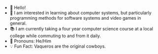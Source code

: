 - 👋 Hello!
- 🧠 I am interested in learning about computer systems, but particularly programming methods for software systems and video games in general.
- 📚 I am currently taking a four year computer science course at a local college while commuting to and from it daily.
- 🤠 Pronouns: He/Him
- 💡 Fun Fact: Vaqueros are the original cowboys.

<!---
10PAM/10PAM is a ✨ special ✨ repository because its `README.md` (this file) appears on your GitHub profile.
You can click the Preview link to take a look at your changes.
--->
